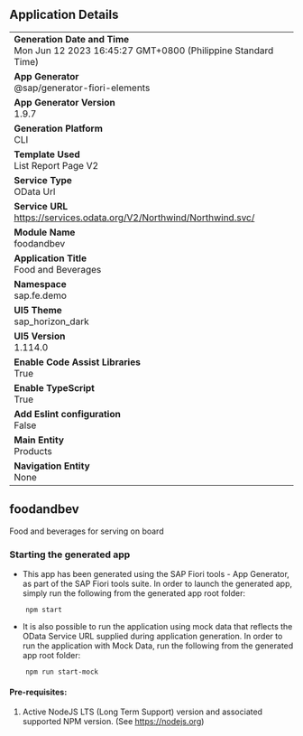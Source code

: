 ## Application Details
|               |
| ------------- |
|**Generation Date and Time**<br>Mon Jun 12 2023 16:45:27 GMT+0800 (Philippine Standard Time)|
|**App Generator**<br>@sap/generator-fiori-elements|
|**App Generator Version**<br>1.9.7|
|**Generation Platform**<br>CLI|
|**Template Used**<br>List Report Page V2|
|**Service Type**<br>OData Url|
|**Service URL**<br>https://services.odata.org/V2/Northwind/Northwind.svc/
|**Module Name**<br>foodandbev|
|**Application Title**<br>Food and Beverages|
|**Namespace**<br>sap.fe.demo|
|**UI5 Theme**<br>sap_horizon_dark|
|**UI5 Version**<br>1.114.0|
|**Enable Code Assist Libraries**<br>True|
|**Enable TypeScript**<br>True|
|**Add Eslint configuration**<br>False|
|**Main Entity**<br>Products|
|**Navigation Entity**<br>None|

## foodandbev

Food and beverages for serving on board

### Starting the generated app

-   This app has been generated using the SAP Fiori tools - App Generator, as part of the SAP Fiori tools suite.  In order to launch the generated app, simply run the following from the generated app root folder:

```
    npm start
```

- It is also possible to run the application using mock data that reflects the OData Service URL supplied during application generation.  In order to run the application with Mock Data, run the following from the generated app root folder:

```
    npm run start-mock
```

#### Pre-requisites:

1. Active NodeJS LTS (Long Term Support) version and associated supported NPM version.  (See https://nodejs.org)


